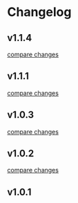 # Changelog


## v1.1.4

[compare changes](https://github.com/aksharahegde/nuxt-glow/compare/v1.1.3...v1.1.4)

## v1.1.1

[compare changes](https://github.com/aksharahegde/nuxt-glow/compare/v1.0.3...v1.1.1)

## v1.0.3

[compare changes](https://github.com/aksharahegde/nuxt-glow/compare/v1.0.2...v1.0.3)

## v1.0.2

[compare changes](https://github.com/aksharahegde/nuxt-glow/compare/v1.0.1...v1.0.2)

## v1.0.1

